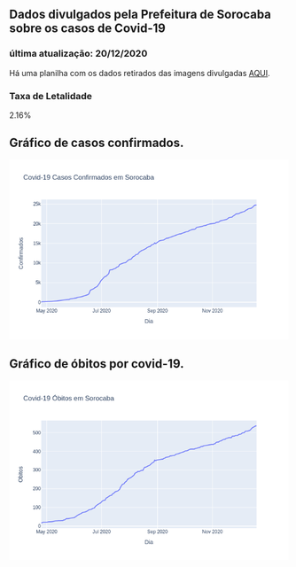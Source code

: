 ## Dados divulgados pela Prefeitura de Sorocaba sobre os casos de Covid-19
### última atualização: 20/12/2020

Há uma planilha com os dados retirados das imagens divulgadas [AQUI](https://github.com/lucas-koiti/covid19-sorocaba/blob/master/dados/planilha_csv/dados.csv).

### Taxa de Letalidade
2.16% 

## Gráfico de casos confirmados.
<img src= "confirmado.png">

## Gráfico de óbitos por covid-19.
<img src= "obito.png">
